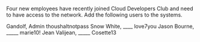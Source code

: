 Four new employees have recently joined Cloud Developers Club and need to have access to the network.  Add the following users to the systems.

Gandolf, Admin  thoushaltnotpass
Snow White, ____	love7you
Jason Bourne, _____ marie10!
Jean Valijean, _____ Cosette13
